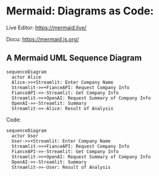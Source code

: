 # Mermaid: Diagrams as Code:

Live Editor: https://mermaid.live/

Docu: https://mermaid.js.org/

## A Mermaid UML Sequence Diagram

```mermaid
sequenceDiagram
  actor Alice
  Alice->>+Streamlit: Enter Company Name
  Streamlit->>+FianceAPI: Request Company Info
  FianceAPI->>-Streamlit: Get Company Info
  Streamlit->>+OpenAI: Request Summary of Company Info
  OpenAI->>-Streamlit: Summary
  Streamlit->>-Alice: Result of Analysis
```

Code:
```
sequenceDiagram
  actor User
  User->>+Streamlit: Enter Company Name
  Streamlit->>+FianceAPI: Request Company Info
  FianceAPI->>-Streamlit: Get Company Info
  Streamlit->>+OpenAI: Request Summary of Company Info
  OpenAI->>-Streamlit: Summary
  Streamlit->>-User: Result of Analysis
```
